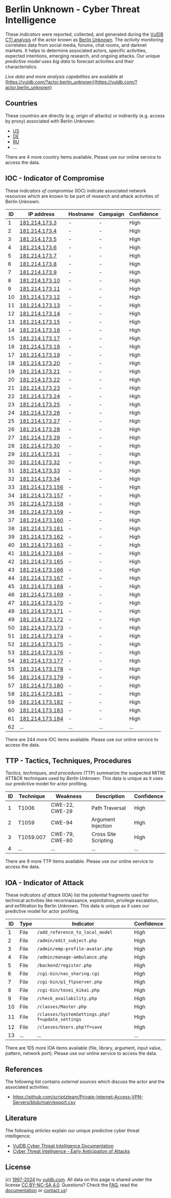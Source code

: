 # Berlin Unknown - Cyber Threat Intelligence

These _indicators_ were reported, collected, and generated during the [VulDB CTI analysis](https://vuldb.com/?kb.cti) of the actor known as [Berlin Unknown](https://vuldb.com/?actor.berlin_unknown). The _activity monitoring_ correlates data from social media, forums, chat rooms, and darknet markets. It helps to determine associated actors, specific activities, expected intentions, emerging research, and ongoing attacks. Our unique _predictive model_ uses _big data_ to forecast activities and their characteristics.

_Live data_ and more _analysis capabilities_ are available at [https://vuldb.com/?actor.berlin_unknown](https://vuldb.com/?actor.berlin_unknown)

## Countries

These _countries_ are directly (e.g. origin of attacks) or indirectly (e.g. access by proxy) associated with Berlin Unknown:

* [US](https://vuldb.com/?country.us)
* [DE](https://vuldb.com/?country.de)
* [RU](https://vuldb.com/?country.ru)
* ...

There are 4 more country items available. Please use our online service to access the data.

## IOC - Indicator of Compromise

These _indicators of compromise_ (IOC) indicate associated network resources which are known to be part of research and attack activities of Berlin Unknown.

ID | IP address | Hostname | Campaign | Confidence
-- | ---------- | -------- | -------- | ----------
1 | [181.214.173.3](https://vuldb.com/?ip.181.214.173.3) | - | - | High
2 | [181.214.173.4](https://vuldb.com/?ip.181.214.173.4) | - | - | High
3 | [181.214.173.5](https://vuldb.com/?ip.181.214.173.5) | - | - | High
4 | [181.214.173.6](https://vuldb.com/?ip.181.214.173.6) | - | - | High
5 | [181.214.173.7](https://vuldb.com/?ip.181.214.173.7) | - | - | High
6 | [181.214.173.8](https://vuldb.com/?ip.181.214.173.8) | - | - | High
7 | [181.214.173.9](https://vuldb.com/?ip.181.214.173.9) | - | - | High
8 | [181.214.173.10](https://vuldb.com/?ip.181.214.173.10) | - | - | High
9 | [181.214.173.11](https://vuldb.com/?ip.181.214.173.11) | - | - | High
10 | [181.214.173.12](https://vuldb.com/?ip.181.214.173.12) | - | - | High
11 | [181.214.173.13](https://vuldb.com/?ip.181.214.173.13) | - | - | High
12 | [181.214.173.14](https://vuldb.com/?ip.181.214.173.14) | - | - | High
13 | [181.214.173.15](https://vuldb.com/?ip.181.214.173.15) | - | - | High
14 | [181.214.173.16](https://vuldb.com/?ip.181.214.173.16) | - | - | High
15 | [181.214.173.17](https://vuldb.com/?ip.181.214.173.17) | - | - | High
16 | [181.214.173.18](https://vuldb.com/?ip.181.214.173.18) | - | - | High
17 | [181.214.173.19](https://vuldb.com/?ip.181.214.173.19) | - | - | High
18 | [181.214.173.20](https://vuldb.com/?ip.181.214.173.20) | - | - | High
19 | [181.214.173.21](https://vuldb.com/?ip.181.214.173.21) | - | - | High
20 | [181.214.173.22](https://vuldb.com/?ip.181.214.173.22) | - | - | High
21 | [181.214.173.23](https://vuldb.com/?ip.181.214.173.23) | - | - | High
22 | [181.214.173.24](https://vuldb.com/?ip.181.214.173.24) | - | - | High
23 | [181.214.173.25](https://vuldb.com/?ip.181.214.173.25) | - | - | High
24 | [181.214.173.26](https://vuldb.com/?ip.181.214.173.26) | - | - | High
25 | [181.214.173.27](https://vuldb.com/?ip.181.214.173.27) | - | - | High
26 | [181.214.173.28](https://vuldb.com/?ip.181.214.173.28) | - | - | High
27 | [181.214.173.29](https://vuldb.com/?ip.181.214.173.29) | - | - | High
28 | [181.214.173.30](https://vuldb.com/?ip.181.214.173.30) | - | - | High
29 | [181.214.173.31](https://vuldb.com/?ip.181.214.173.31) | - | - | High
30 | [181.214.173.32](https://vuldb.com/?ip.181.214.173.32) | - | - | High
31 | [181.214.173.33](https://vuldb.com/?ip.181.214.173.33) | - | - | High
32 | [181.214.173.34](https://vuldb.com/?ip.181.214.173.34) | - | - | High
33 | [181.214.173.156](https://vuldb.com/?ip.181.214.173.156) | - | - | High
34 | [181.214.173.157](https://vuldb.com/?ip.181.214.173.157) | - | - | High
35 | [181.214.173.158](https://vuldb.com/?ip.181.214.173.158) | - | - | High
36 | [181.214.173.159](https://vuldb.com/?ip.181.214.173.159) | - | - | High
37 | [181.214.173.160](https://vuldb.com/?ip.181.214.173.160) | - | - | High
38 | [181.214.173.161](https://vuldb.com/?ip.181.214.173.161) | - | - | High
39 | [181.214.173.162](https://vuldb.com/?ip.181.214.173.162) | - | - | High
40 | [181.214.173.163](https://vuldb.com/?ip.181.214.173.163) | - | - | High
41 | [181.214.173.164](https://vuldb.com/?ip.181.214.173.164) | - | - | High
42 | [181.214.173.165](https://vuldb.com/?ip.181.214.173.165) | - | - | High
43 | [181.214.173.166](https://vuldb.com/?ip.181.214.173.166) | - | - | High
44 | [181.214.173.167](https://vuldb.com/?ip.181.214.173.167) | - | - | High
45 | [181.214.173.168](https://vuldb.com/?ip.181.214.173.168) | - | - | High
46 | [181.214.173.169](https://vuldb.com/?ip.181.214.173.169) | - | - | High
47 | [181.214.173.170](https://vuldb.com/?ip.181.214.173.170) | - | - | High
48 | [181.214.173.171](https://vuldb.com/?ip.181.214.173.171) | - | - | High
49 | [181.214.173.172](https://vuldb.com/?ip.181.214.173.172) | - | - | High
50 | [181.214.173.173](https://vuldb.com/?ip.181.214.173.173) | - | - | High
51 | [181.214.173.174](https://vuldb.com/?ip.181.214.173.174) | - | - | High
52 | [181.214.173.175](https://vuldb.com/?ip.181.214.173.175) | - | - | High
53 | [181.214.173.176](https://vuldb.com/?ip.181.214.173.176) | - | - | High
54 | [181.214.173.177](https://vuldb.com/?ip.181.214.173.177) | - | - | High
55 | [181.214.173.178](https://vuldb.com/?ip.181.214.173.178) | - | - | High
56 | [181.214.173.179](https://vuldb.com/?ip.181.214.173.179) | - | - | High
57 | [181.214.173.180](https://vuldb.com/?ip.181.214.173.180) | - | - | High
58 | [181.214.173.181](https://vuldb.com/?ip.181.214.173.181) | - | - | High
59 | [181.214.173.182](https://vuldb.com/?ip.181.214.173.182) | - | - | High
60 | [181.214.173.183](https://vuldb.com/?ip.181.214.173.183) | - | - | High
61 | [181.214.173.184](https://vuldb.com/?ip.181.214.173.184) | - | - | High
62 | ... | ... | ... | ...

There are 244 more IOC items available. Please use our online service to access the data.

## TTP - Tactics, Techniques, Procedures

_Tactics, techniques, and procedures_ (TTP) summarize the suspected MITRE ATT&CK techniques used by _Berlin Unknown_. This data is unique as it uses our predictive model for actor profiling.

ID | Technique | Weakness | Description | Confidence
-- | --------- | -------- | ----------- | ----------
1 | T1006 | CWE-22, CWE-29 | Path Traversal | High
2 | T1059 | CWE-94 | Argument Injection | High
3 | T1059.007 | CWE-79, CWE-80 | Cross Site Scripting | High
4 | ... | ... | ... | ...

There are 9 more TTP items available. Please use our online service to access the data.

## IOA - Indicator of Attack

These _indicators of attack_ (IOA) list the potential fragments used for technical activities like reconnaissance, exploitation, privilege escalation, and exfiltration by Berlin Unknown. This data is unique as it uses our predictive model for actor profiling.

ID | Type | Indicator | Confidence
-- | ---- | --------- | ----------
1 | File | `/add_reference_to_local_model` | High
2 | File | `/admin/edit_subject.php` | High
3 | File | `/admin/emp-profile-avatar.php` | High
4 | File | `/admin/manage-ambulance.php` | High
5 | File | `/backend/register.php` | High
6 | File | `/cgi-bin/nas_sharing.cgi` | High
7 | File | `/cgi-bin/p1_ftpserver.php` | High
8 | File | `/cgi-bin/tosei_kikai.php` | High
9 | File | `/check_availability.php` | High
10 | File | `/classes/Master.php` | High
11 | File | `/classes/SystemSettings.php?f=update_settings` | High
12 | File | `/classes/Users.php?f=save` | High
13 | ... | ... | ...

There are 105 more IOA items available (file, library, argument, input value, pattern, network port). Please use our online service to access the data.

## References

The following list contains _external sources_ which discuss the actor and the associated activities:

* https://github.com/scriptzteam/Private-Internet-Access-VPN-Servers/blob/main/export.csv

## Literature

The following _articles_ explain our unique predictive cyber threat intelligence:

* [VulDB Cyber Threat Intelligence Documentation](https://vuldb.com/?kb.cti)
* [Cyber Threat Intelligence - Early Anticipation of Attacks](https://www.scip.ch/en/?labs.20201022)

## License

(c) [1997-2024](https://vuldb.com/?kb.changelog) by [vuldb.com](https://vuldb.com/?kb.about). All data on this page is shared under the license [CC BY-NC-SA 4.0](https://creativecommons.org/licenses/by-nc-sa/4.0/). Questions? Check the [FAQ](https://vuldb.com/?kb.faq), read the [documentation](https://vuldb.com/?kb) or [contact us](https://vuldb.com/?contact)!
